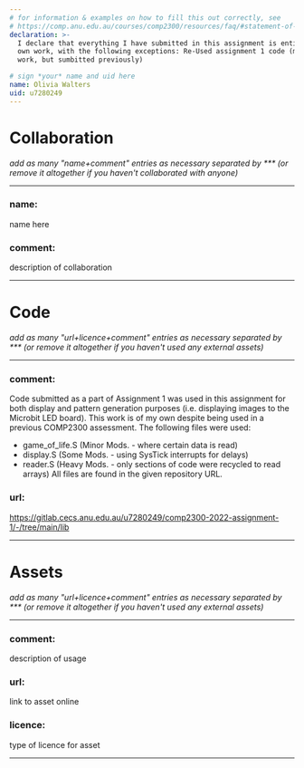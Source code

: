 ```yaml
---
# for information & examples on how to fill this out correctly, see
# https://comp.anu.edu.au/courses/comp2300/resources/faq/#statement-of-originality
declaration: >-
  I declare that everything I have submitted in this assignment is entirely my
  own work, with the following exceptions: Re-Used assignment 1 code (my own
  work, but sumbitted previously)

# sign *your* name and uid here
name: Olivia Walters
uid: u7280249
---
```


# Collaboration
*add as many "name+comment" entries as necessary separated by *** (or remove it altogether if you haven't collaborated with anyone)*

***
### name: 
name here

### comment: 
description of collaboration
***


# Code
*add as many "url+licence+comment" entries as necessary separated by *** (or remove it altogether if you haven't used any external assets)*
***
### comment: 
Code submitted as a part of Assignment 1 was used in this assignment for both display and pattern generation purposes (i.e. displaying images to the Microbit LED board). This work is of my own despite being used in a previous COMP2300 assessment.
The following files were used:
- game_of_life.S (Minor Mods. - where certain data is read)
- display.S (Some Mods. - using SysTick interrupts for delays)
- reader.S (Heavy Mods. - only sections of code were recycled to read arrays)
All files are found in the given repository URL.
### url: 
https://gitlab.cecs.anu.edu.au/u7280249/comp2300-2022-assignment-1/-/tree/main/lib
***


# Assets
*add as many "url+licence+comment" entries as necessary separated by *** (or remove it altogether if you haven't used any external assets)*
***
### comment: 
description of usage
### url: 
link to asset online
### licence: 
type of licence for asset
***